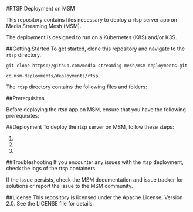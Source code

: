 #RTSP Deployment on MSM

This repository contains files necessary to deploy a rtsp server app on Media Streaming Mesh (MSM).

The deployment is designed to run on a Kubernetes (K8S) and/or K3S.

##Getting Started
To get started, clone this repository and navigate to the `rtsp` directory.

`git clone https://github.com/media-streaming-mesh/msm-deployments.git`

`cd msm-deployments/deployments/rtsp`

The `rtsp` directory contains the following files and folders:



##Prerequisites

Before deploying the rtsp app on MSM, ensure that you have the following prerequisites:


##Deployment
To deploy the rtsp server on MSM, follow these steps:

1.
2.
3.

##Troubleshooting
If you encounter any issues with the rtsp deployment, check the logs of the rtsp containers.

If the issue persists, check the MSM documentation and issue tracker for solutions or report the issue to the MSM community.

##License
This repository is licensed under the Apache License, Version 2.0. See the LICENSE file for details.